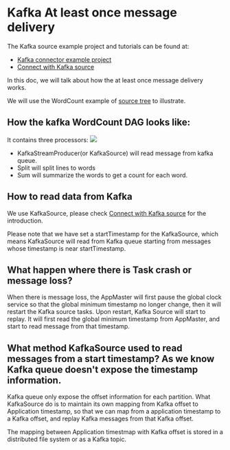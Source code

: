 # Kafka At least once message delivery

The Kafka source example project and tutorials can be found at: 
- [Kafka connector example project](https://github.com/intel-hadoop/gearpump/tree/master/examples/streaming/kafka)
- [Connect with Kafka source](how_to_write_a_streaming_application.md#connect-with-kafka)

In this doc, we will talk about how the at least once message delivery works.

We will use the WordCount example of [source tree](https://github.com/intel-hadoop/gearpump/tree/master/examples/streaming/kafka)  to illustrate.

## How the kafka WordCount DAG looks like:

It contains three processors:
![](/img/kafka_wordcount.png)

- KafkaStreamProducer(or KafkaSource) will read message from kafka queue.
- Split will split lines to words
- Sum will summarize the words to get a count for each word.

## How to read data from Kafka

We use KafkaSource, please check [Connect with Kafka source](how_to_write_a_streaming_application.md#connect-with-kafka) for the introduction.

Please note that we have set a startTimestamp for the KafkaSource, which means KafkaSource will read from Kafka queue starting from messages whose timestamp is near startTimestamp.

## What happen where there is Task crash or message loss?
When there is message loss, the AppMaster will first pause the global clock service so that the global minimum timestamp no longer change, then it will restart the Kafka source tasks. Upon restart, Kafka Source will start to replay. It will first read the global minimum timestamp from AppMaster, and start to read message from that timestamp.

## What method KafkaSource used to read messages from a start timestamp? As we know Kafka queue doesn't expose the timestamp information.

Kafka queue only expose the offset information for each partition. What KafkaSource do is to maintain its own mapping from Kafka offset to  Application timestamp, so that we can map from a application timestamp to a Kafka offset, and replay Kafka messages from that Kafka offset.

The mapping between Application timestmap with Kafka offset is stored in a distributed file system or as a Kafka topic.
